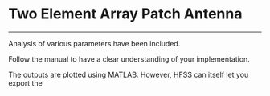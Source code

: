 # Two Element Array Patch Antenna
-------------------------------------------------------  
Analysis of various parameters have been included. 

Follow the manual to have a clear understanding of your implementation.  

The outputs are plotted using MATLAB. However, HFSS can itself let you export the 
